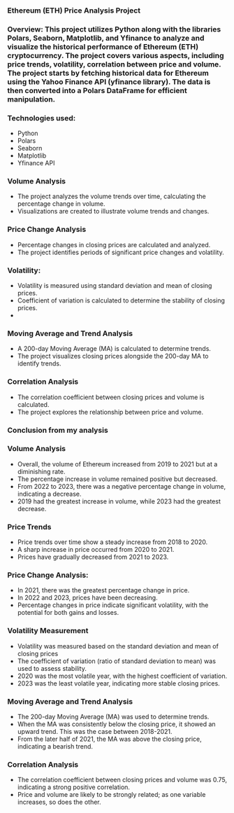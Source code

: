 ### Ethereum (ETH) Price Analysis Project
### Overview: This project utilizes Python along with the libraries Polars, Seaborn, Matplotlib, and Yfinance to analyze and visualize the historical performance of Ethereum (ETH) cryptocurrency. The project covers various aspects, including price trends, volatility, correlation between price and volume. The project starts by fetching historical data for Ethereum using the Yahoo Finance API (yfinance library). The data is then converted into a Polars DataFrame for efficient manipulation.
### Technologies used:
* Python
* Polars
* Seaborn
* Matplotlib
* Yfinance API
  
### Volume Analysis
* The project analyzes the volume trends over time, calculating the percentage change in volume.
* Visualizations are created to illustrate volume trends and changes.

### Price Change Analysis
* Percentage changes in closing prices are calculated and analyzed.
* The project identifies periods of significant price changes and volatility.

### Volatility:
* Volatility is measured using standard deviation and mean of closing prices.
* Coefficient of variation is calculated to determine the stability of closing prices.
* 
### Moving Average and Trend Analysis
* A 200-day Moving Average (MA) is calculated to determine trends.
* The project visualizes closing prices alongside the 200-day MA to identify trends.
  
### Correlation Analysis
* The correlation coefficient between closing prices and volume is calculated.
* The project explores the relationship between price and volume.


 ### Conclusion from my analysis

 ### Volume Analysis
 * Overall, the volume of Ethereum increased from 2019 to 2021 but at a diminishing rate.
 * The percentage increase in volume remained positive but decreased.
 * From 2022 to 2023, there was a negative percentage change in volume, indicating a decrease.
 * 2019 had the greatest increase in volume, while 2023 had the greatest decrease.

### Price Trends
* Price trends over time show a steady increase from 2018 to 2020.
* A sharp increase in price occurred from 2020 to 2021.
* Prices have gradually decreased from 2021 to 2023.

### Price Change Analysis:
* In 2021, there was the greatest percentage change in price.
* In 2022 and 2023, prices have been decreasing.
* Percentage changes in price indicate significant volatility, with the potential for both gains and losses.

### Volatility Measurement
* Volatility was measured based on the standard deviation and mean of closing prices
* The coefficient of variation (ratio of standard deviation to mean) was used to assess stability.
* 2020 was the most volatile year, with the highest coefficient of variation.
* 2023 was the least volatile year, indicating more stable closing prices.

### Moving Average and Trend Analysis
* The 200-day Moving Average (MA) was used to determine trends.
* When the MA was consistently below the closing price, it showed an upward trend. This was the case between 2018-2021.
* From the later half of 2021, the MA was above the closing price, indicating a bearish trend.

### Correlation Analysis
* The correlation coefficient between closing prices and volume was 0.75, indicating a strong positive correlation.
* Price and volume are likely to be strongly related; as one variable increases, so does the other.























